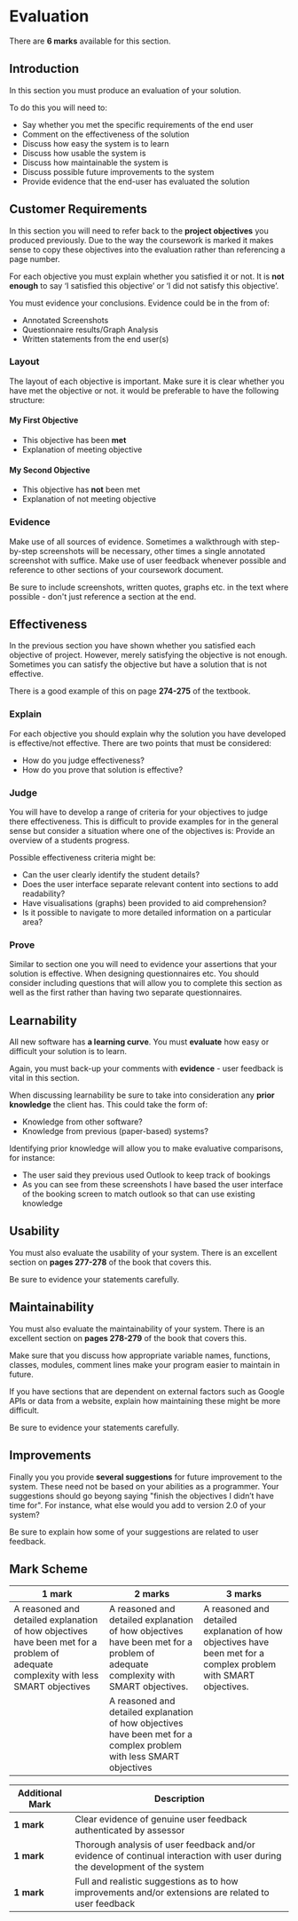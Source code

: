 # Evaluation

There are **6 marks** available for this section.

## Introduction

In this section you must produce an evaluation of your solution.

To do this you will need to:

- Say whether you met the specific requirements of the end user
- Comment on the effectiveness of the solution
- Discuss how easy the system is to learn
- Discuss how usable the system is
- Discuss how maintainable the system is
- Discuss possible future improvements to the system
- Provide evidence that the end-user has evaluated the solution

## Customer Requirements

In this section you will need to refer back to the **project objectives** you produced previously. Due to the way the coursework is marked it makes sense to copy these objectives into the evaluation rather than referencing a page number.

For each objective you must explain whether you satisfied it or not. It is **not enough** to say ‘I satisfied this objective’ or ‘I did not satisfy this objective’.

You must evidence your conclusions. Evidence could be in the from of:

- Annotated Screenshots
- Questionnaire results/Graph Analysis
- Written statements from the end user(s)

### Layout

The layout of each objective is important. Make sure it is clear whether you have met the objective or not. it would be preferable to have the following structure:

#### My First Objective

- This objective has been **met**
- Explanation of meeting objective

#### My Second Objective

- This objective has **not** been met
- Explanation of not meeting objective

### Evidence

Make use of all sources of evidence. Sometimes a walkthrough with step-by-step screenshots will be necessary, other times a single annotated screenshot with suffice. Make use of user feedback whenever possible and reference to other sections of your coursework document.

Be sure to include screenshots, written quotes, graphs etc. in the text where possible - don't just reference a section at the end.

## Effectiveness

In the previous section you have shown whether you satisfied each objective of project. However, merely satisfying the objective is not enough. Sometimes you can satisfy the objective but have a solution that is not effective.

There is a good example of this on page **274-275** of the textbook.

### Explain

For each objective you should explain why the solution you have developed is effective/not effective. There are two points that must be considered:

- How do you judge effectiveness?
- How do you prove that solution is effective?

### Judge

You will have to develop a range of criteria for your objectives to judge there effectiveness. This is difficult to provide examples for in the general sense but consider a situation where one of the objectives is: Provide an overview of a students progress.

Possible effectiveness criteria might be:

- Can the user clearly identify the student details?
- Does the user interface separate relevant content into sections to add readability?
- Have visualisations (graphs) been provided to aid comprehension?
- Is it possible to navigate to more detailed information on a particular area?

### Prove

Similar to section one you will need to evidence your assertions that your solution is effective. When designing questionnaires etc. You should consider including questions that will allow you to complete this section as well as the first rather than having two separate questionnaires.

## Learnability

All new software has **a learning curve**. You must **evaluate** how easy or difficult your solution is to learn.

Again, you must back-up your comments with **evidence** - user feedback is vital in this section.

When discussing learnability be sure to take into consideration any **prior knowledge** the client has. This could take the form of:

- Knowledge from other software?
- Knowledge from previous (paper-based) systems?

Identifying prior knowledge will allow you to make evaluative comparisons, for instance:

- The user said they previous used Outlook to keep track of bookings
- As you can see from these screenshots I have based the user interface of the booking screen to match outlook so that can use existing knowledge

## Usability

You must also evaluate the usability of your system. There is an excellent section on **pages 277-278** of the book that covers this.

Be sure to evidence your statements carefully.

## Maintainability

You must also evaluate the maintainability of your system. There is an excellent section on **pages 278-279** of the book that covers this.

Make sure that you discuss how appropriate variable names, functions, classes, modules, comment lines make your program easier to maintain in future.

If you have sections that are dependent on external factors such as Google APIs or data from a website, explain how maintaining these might be more difficult.

Be sure to evidence your statements carefully.

## Improvements

Finally you you provide **several suggestions** for future improvement to the system. These need not be based on your abilities as a programmer. Your suggestions should go beyong saying "finish the objectives I didn’t have time for". For instance, what else would you add to version 2.0 of your system?

Be sure to explain how some of your suggestions are related to user feedback.

## Mark Scheme

|1 mark|2 marks|3 marks|
|------|-------|-------|
|A reasoned and detailed explanation of how objectives have been met for a problem of adequate complexity with less SMART objectives|A reasoned and detailed explanation of how objectives have been met for a problem of adequate complexity with SMART objectives.|A reasoned and detailed explanation of how objectives have been met for a complex problem with SMART objectives.|
| |A reasoned and detailed explanation of how objectives have been met for a complex problem with less SMART objectives| |

|Additional Mark |Description|
|----------------|-----------|
|**1 mark**|Clear evidence of genuine user feedback authenticated by assessor|
|**1 mark**|Thorough analysis of user feedback and/or evidence of continual interaction with user during the development of the system|
|**1 mark**|Full and realistic suggestions as to how improvements and/or extensions are related to user feedback|
